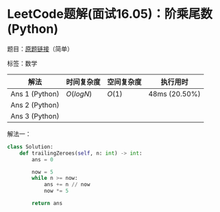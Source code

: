 # LeetCode题解(面试16.05)：阶乘尾数(Python)

题目：[原题链接](https://leetcode-cn.com/problems/factorial-zeros-lcci/)（简单）

标签：数学

| 解法           | 时间复杂度 | 空间复杂度 | 执行用时      |
| -------------- | ---------- | ---------- | ------------- |
| Ans 1 (Python) | $O(logN)$  | $O(1)$     | 48ms (20.50%) |
| Ans 2 (Python) |            |            |               |
| Ans 3 (Python) |            |            |               |

解法一：

```python
class Solution:
    def trailingZeroes(self, n: int) -> int:
        ans = 0

        now = 5
        while n >= now:
            ans += n // now
            now *= 5

        return ans
```